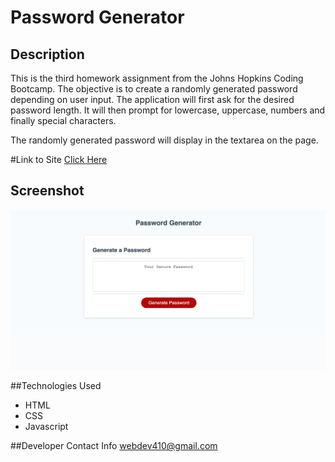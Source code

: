 # Password Generator

## Description
This is the third homework assignment from the Johns Hopkins Coding Bootcamp. The objective is to create a randomly generated password depending on user input. The application will first ask for the desired password length. It will then prompt for lowercase, uppercase, numbers and finally special characters. 

The randomly generated password will display in the textarea on the page.

#Link to Site
[Click Here ](https://webdev410.github.io/homework-3/)


## Screenshot

![portfolio demo](screenshot.png)

##Technologies Used
* HTML
* CSS
* Javascript

##Developer Contact Info
webdev410@gmail.com
